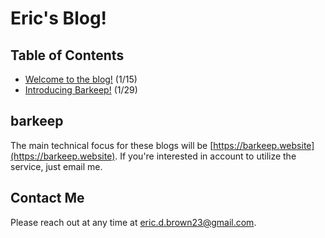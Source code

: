 # Eric's Blog!

## Table of Contents

- [Welcome to the blog!](2023/01/15/welcome-to-the-blog) (1/15)
- [Introducing Barkeep!](2023/01/23/introducing-barkeep) (1/29)


## barkeep
The main technical focus for these blogs will be [https://barkeep.website](https://barkeep.website). If you're interested in account to utilize the service, just email me.

## Contact Me
Please reach out at any time at [eric.d.brown23@gmail.com](mailto:eric.d.brown23@gmail.com).
